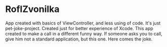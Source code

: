 # RoflZvonilka
App created with basics of ViewController, and less using of code. It's just pet-joke-project. Created just for better experience of Xcode.
This app created to make a call in a different funny way. If someone asks you to call, give him not a standard application, but this one.
Here comes the joke.
